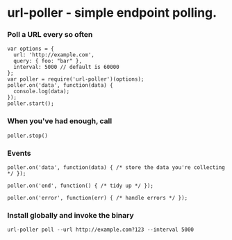 # url-poller - simple endpoint polling.

### Poll a URL every so often

    var options = {
      url: 'http://example.com',
      query: { foo: "bar" },
      interval: 5000 // default is 60000
    };
    var poller = require('url-poller')(options);
    poller.on('data', function(data) {
      console.log(data);
    });
    poller.start();

### When you've had enough, call

    poller.stop()

### Events

    poller.on('data', function(data) { /* store the data you're collecting */ });

    poller.on('end', function() { /* tidy up */ });

    poller.on('error', function(err) { /* handle errors */ });

### Install globally and invoke the binary

    url-poller poll --url http://example.com?123 --interval 5000
